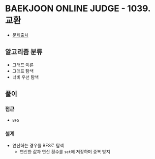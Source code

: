 # BAEKJOON ONLINE JUDGE - 1039. 교환

- [문제출처](https://www.acmicpc.net/problem/1039 '1039. 교환')

## 알고리즘 분류

- 그래프 이론
- 그래프 탐색
- 너비 우선 탐색

## 풀이

### 접근

- `BFS`

### 설계

- 연산하는 경우를 BFS로 탐색
  - 연산한 값과 연산 횟수를 `set`에 저장하며 중복 방지
